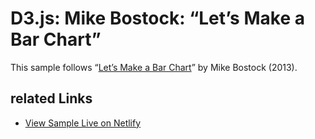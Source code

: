 # D3.js: Mike Bostock: “Let’s Make a Bar Chart”

This sample follows “[Let’s Make a Bar Chart](https://bost.ocks.org/mike/bar/)” by Mike Bostock (2013).

## related Links

* [View Sample Live on Netlify](https://rasx-node-js.netlify.com/d3-bostock-bar-charts/)
